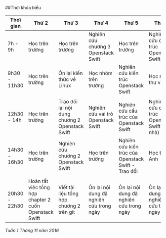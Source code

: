 ##Thời khóa biểu

| Thời gian | Thứ 2 | Thứ 3 | Thứ 4 | Thứ 5 | Thứ 6 | Thứ 7 | Chủ Nhật |
|-----------|-------|-------|-------|-------|-------|-------|----------|
| 7h - 9h | Học trên trường | Học trên trường | Nghiên cứu chương 3 Openstack Swift | Học trên trường | Nghiên cứu cấu trúc Openstack Swift | Học trên trường | Học tiếng Anh |
| 9h30 - 11h30 | Học trên trường | Ôn lại kiến thức về Linux | Học nhóm trên trường | Nghiên cứu kiến trúc Openstack Swift | Học nhóm thư viện | Học trên trường | Ôn lại kiến thức Linux |
| | | | | | | | |
| 12h30 - 14h | Học trên trường | Trao đổi lại nội dung chương 2 Openstack Swift | Nghiên cứu vai trò Openstack Swift| Nghiên cứu cấu trúc của Openstack Swift | Nghiên cứu cấu trúc Openstack Swift (ở nhà) | | |
| 14h30 - 16h30 | Học trên trường | Nghiên cứu chương 2 Openstack Swift | Học trên trường | Nghiên cứu kiến trúc của Openstack Swift - Trao đổi| Học tiếng Anh | | |
| | | | | | | | |
| 20h30 - 22h30 | Hoàn tất việc tổng hợp chapter 2 cuốn Openstack Swift| Viết tài liệu tổng hợp chương 2 trên git | Ôn lại nội dung đã nghiên cứu trong ngày | Ôn lại nội dung đã nghiên cứu trong ngày | Ôn lại nội dung đã nghiên cứu trong ngày | | |

*Tuần 1 Tháng 11 năm 2016*

